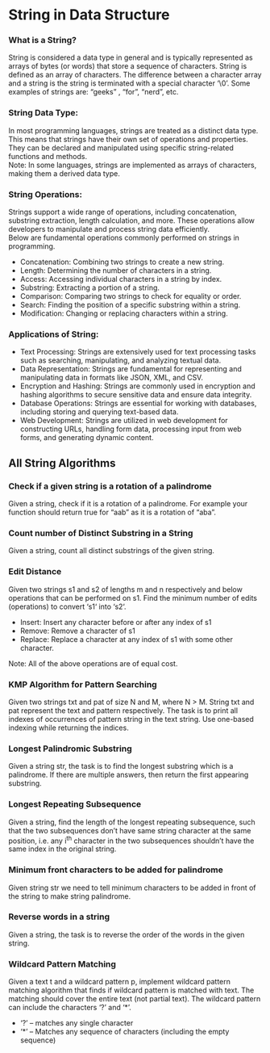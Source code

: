 
<h1>String in Data Structure</h1>
<h3>What is a String?</h3>
String is considered a data type in general and is typically represented as arrays of bytes (or words) that store a sequence of characters. String is defined as an array of characters. The difference between a character array and a string is the string is terminated with a special character ‘\0’. Some examples of strings are: “geeks” , “for”, “nerd”, etc.
<h3>String Data Type:</h3>
In most programming languages, strings are treated as a distinct data type. This means that strings have their own set of operations and properties. They can be declared and manipulated using specific string-related functions and methods.<br>
Note: In some languages, strings are implemented as arrays of characters, making them a derived data type.
<h3>String Operations:</h3>
Strings support a wide range of operations, including concatenation, substring extraction, length calculation, and more. These operations allow developers to manipulate and process string data efficiently.<br>
Below are fundamental operations commonly performed on strings in programming.<ul>
<li>Concatenation: Combining two strings to create a new string.</li>
<li>Length: Determining the number of characters in a string.</li>
<li>Access: Accessing individual characters in a string by index.</li>
<li>Substring: Extracting a portion of a string.</li>
<li>Comparison: Comparing two strings to check for equality or order.</li>
<li>Search: Finding the position of a specific substring within a string.</li>
<li>Modification: Changing or replacing characters within a string.</li></ul>
<h3>Applications of String:</h3><ul>
<li>Text Processing: Strings are extensively used for text processing tasks such as searching, manipulating, and analyzing textual data.</li>
<li>Data Representation: Strings are fundamental for representing and manipulating data in formats like JSON, XML, and CSV.</li>
<li>Encryption and Hashing: Strings are commonly used in encryption and hashing algorithms to secure sensitive data and ensure data integrity.</li>
<li>Database Operations: Strings are essential for working with databases, including storing and querying text-based data.</li>
<li>Web Development: Strings are utilized in web development for constructing URLs, handling form data, processing input from web forms, and generating dynamic content.</li></ul>
<h2>All String Algorithms</h2>
<h3>Check if a given string is a rotation of a palindrome</h3>
Given a string, check if it is a rotation of a palindrome. For example your function should return true for “aab” as it is a rotation of “aba”. 
<h3>Count number of Distinct Substring in a String</h3>
Given a string, count all distinct substrings of the given string.
<h3>Edit Distance</h3>
Given two strings s1 and s2 of lengths m and n respectively and below operations that can be performed on s1. Find the minimum number of edits (operations) to convert ‘s1‘ into ‘s2‘. <ul>
<li>Insert: Insert any character before or after any index of s1</li>
<li>Remove: Remove a character of s1</li>
<li>Replace: Replace a character at any index of s1 with some other character.</li></ul>
Note: All of the above operations are of equal cost. 
<h3>KMP Algorithm for Pattern Searching</h3>
Given two strings txt and pat of size N and M, where N > M. String txt and pat represent the text and pattern respectively. The task is to print all indexes of occurrences of pattern string in the text string. Use one-based indexing while returning the indices.
<h3>Longest Palindromic Substring</h3>
Given a string str, the task is to find the longest substring which is a palindrome. If there are multiple answers, then return the first appearing substring.
<h3>Longest Repeating Subsequence</h3>
Given a string, find the length of the longest repeating subsequence, such that the two subsequences don’t have same string character at the same position, i.e. any i<sup>th</sup> character in the two subsequences shouldn’t have the same index in the original string. 
<h3>Minimum front characters to be added for palindrome</h3>
Given string str we need to tell minimum characters to be added in front of the string to make string palindrome.
<h3>Reverse words in a string</h3>
Given a string, the task is to reverse the order of the words in the given string. 
<h3>Wildcard Pattern Matching</h3>
Given a text t and a wildcard pattern p, implement wildcard pattern matching algorithm that finds if wildcard pattern is matched with text. The matching should cover the entire text (not partial text). The wildcard pattern can include the characters ‘?’ and ‘*’.<ul>
<li>‘?’ – matches any single character </li>
<li>‘*’ – Matches any sequence of characters (including the empty sequence)</li></ul>
